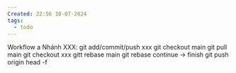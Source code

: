 ```yaml
---
Created: 22:56 10-07-2024
tags:
  - todo
---
```

Workflow a
Nhánh XXX:
git add/commit/push xxx
git checkout main
git pull main
git checkout xxx
gitt rebase main
git rebase continue -> finish
git push origin head -f
